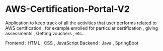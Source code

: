 # AWS-Certification-Portal-V2
Application to keep track of all the activities that user performs related to AWS certification , for example enrolled for particular certification , giving assessments , Getting vouchers , etc..

Frontend : HTML , CSS , JavaScript
Backend : Java , SpringBoot
